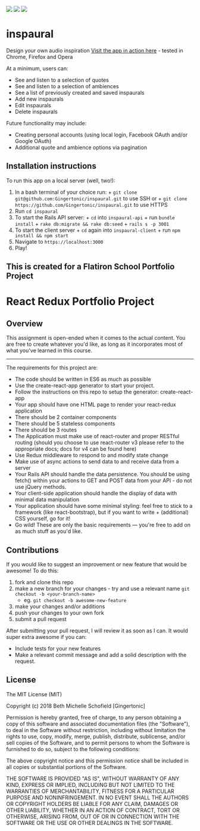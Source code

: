 ![](http://forthebadge.com/images/badges/made-with-ruby.svg)
![](http://forthebadge.com/images/badges/made-with-javascript.svg)
![](https://forthebadge.com/images/badges/built-with-love.svg)

# inspaural
Design your own audio inspiration
[Visit the app in action here](http://inspaural.herokuapp.com) - tested in Chrome, Firefox and Opera
                                                                                                                    

At a minimum, users can:
  + See and listen to a selection of quotes
  + See and listen to a selection of ambiences
  + See a list of previously created and saved inspaurals
  + Add new inspaurals
  + Edit inspaurals
  + Delete inspaurals

Future functionality may include:
  + Creating personal accounts (using local login, Facebook OAuth and/or Google OAuth)
  + Additional quote and ambience options via pagination

## Installation instructions

To run this app on a local server (well, two!):
  1. In a bash terminal of your choice run:
    + `git clone git@github.com:Gingertonic/inspaural.git` to use SSH or
    + `git clone https://github.com/Gingertonic/inspaural.git` to use HTTPS
  2. Run `cd inspaural`
  3. To start the Rails API server:
    + `cd` into `inspaural-api`
    + run `bundle install`
    + `rake db:migrate && rake db:seed`
    + `rails s -p 3001`
  4. To start the client server
    + `cd` again into `inspaural-client`
    + run `npm install && npm start`
  5. Navigate to `https://localhost:3000`
  6. Play!



## This is created for a Flatiron School Portfolio Project

# React Redux Portfolio Project

## Overview
This assignment is open-ended when it comes to the actual content. You are free to create whatever you'd like, as long as it incorporates most of what you've learned in this course.

---

The requirements for this project are:
  + The code should be written in ES6 as much as possible
  + Use the create-react-app generator to start your project.
  + Follow the instructions on this repo to setup the generator: create-react-app
  + Your app should have one HTML page to render your react-redux application
  + There should be 2 container components
  + There should be 5 stateless components
  + There should be 3 routes
  + The Application must make use of react-router and proper RESTful routing (should you choose to use react-router v3 please refer to the  appropriate docs; docs for v4 can be found here)
  + Use Redux middleware to respond to and modify state change
  + Make use of async actions to send data to and receive data from a server
  + Your Rails API should handle the data persistence. You should be using fetch() within your actions to GET and POST data from your API - do not use jQuery methods.
  + Your client-side application should handle the display of data with minimal data manipulation
  + Your application should have some minimal styling: feel free to stick to a framework (like react-bootstrap), but if you want to write + (additional) CSS yourself, go for it!
  + Go wild! These are only the basic requirements — you're free to add on as much stuff as you'd like.



## Contributions

If you would like to suggest an improvement or new feature that would be awesome!
To do this:
  1. fork and clone this repo
  2. make a new branch for your changes - try and use a relevant name `git checkout -b <your-branch-name>`
      + eg. `git checkout -b awesome-new-feature`
  3. make your changes and/or additions
  4. push your changes to your own fork
  5. submit a pull request

After submitting your pull request, I will review it as soon as I can.
It would super extra awesome if you can:
  + Include tests for your new features
  + Make a relevant commit message and add a solid description with the request.

## License

The MIT License (MIT)

Copyright (c) 2018 Beth Michelle Schofield [Gingertonic]

Permission is hereby granted, free of charge, to any person obtaining a copy of this software and associated documentation files (the "Software"), to deal in the Software without restriction, including without limitation the rights to use, copy, modify, merge, publish, distribute, sublicense, and/or sell copies of the Software, and to permit persons to whom the Software is furnished to do so, subject to the following conditions:

The above copyright notice and this permission notice shall be included in all copies or substantial portions of the Software.

THE SOFTWARE IS PROVIDED "AS IS", WITHOUT WARRANTY OF ANY KIND, EXPRESS OR IMPLIED, INCLUDING BUT NOT LIMITED TO THE WARRANTIES OF MERCHANTABILITY, FITNESS FOR A PARTICULAR PURPOSE AND NONINFRINGEMENT. IN NO EVENT SHALL THE AUTHORS OR COPYRIGHT HOLDERS BE LIABLE FOR ANY CLAIM, DAMAGES OR OTHER LIABILITY, WHETHER IN AN ACTION OF CONTRACT, TORT OR OTHERWISE, ARISING FROM, OUT OF OR IN CONNECTION WITH THE SOFTWARE OR THE USE OR OTHER DEALINGS IN THE SOFTWARE.
